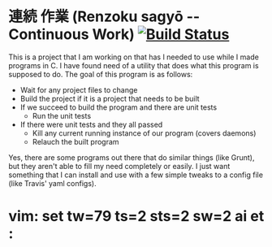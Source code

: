 連続  作業 (Renzoku sagyō -- Continuous Work) [![Build
Status](https://magnum.travis-ci.com/frostyfrog/Renzoku.svg?token=yg8hiFH2mJxs3vAxuLz1)](https://magnum.travis-ci.com/frostyfrog/Renzoku)
===========================================
This is a project that I am working on that has I needed to use while I made
programs in C. I have found need of a utility that does what this program is
supposed to do. The goal of this program is as follows:

- Wait for any project files to change
- Build the project if it is a project that needs to be built
- If we succeed to build the program and there are unit tests
  - Run the unit tests
- If there were unit tests and they all passed
  - Kill any current running instance of our program (covers daemons)
  - Relauch the built program

Yes, there are some programs out there that do similar things (like Grunt), but
they aren't able to fill my need completely or easily. I just want something
that I can install and use with a few simple tweaks to a config file (like
Travis' yaml configs).

# vim: set tw=79 ts=2 sts=2 sw=2 ai et :
